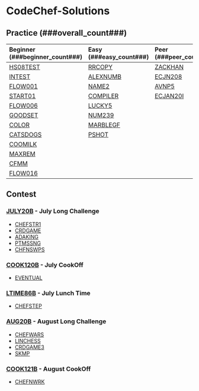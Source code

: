 # CodeChef-Solutions

## Practice (**###overall_count###**)

| Beginner (**###beginner_count###**)                    | Easy (**###easy_count###**)                            | Peer (**###peer_count###**)                                                  |
|:-------------------------------------------------------|:-------------------------------------------------------|:--------------------------------------------------------------|
| [HS08TEST](https://www.codechef.com/problems/HS08TEST) | [RRCOPY](https://www.codechef.com/problems/RRCOPY)     | [ZACKHAN](https://www.codechef.com/LRNDSA05/problems/ZACKHAN) |
| [INTEST](https://www.codechef.com/problems/INTEST)     | [ALEXNUMB](https://www.codechef.com/problems/ALEXNUMB) | [ECJN208](https://www.codechef.com/LRNDSA05/problems/ECJN208) |
| [FLOW001](https://www.codechef.com/problems/FLOW001)   | [NAME2](https://www.codechef.com/problems/NAME2)       | [AVNP5](https://www.codechef.com/problems/AVNP5)              |
| [START01](https://www.codechef.com/problems/START01)   | [COMPILER](https://www.codechef.com/problems/COMPILER) | [ECJAN20I](https://www.codechef.com/problems/ECJAN20I)        |
| [FLOW006](https://www.codechef.com/problems/FLOW006)   | [LUCKY5](https://www.codechef.com/problems/LUCKY5)     |                                                               |
| [GOODSET](https://www.codechef.com/problems/GOODSET)   | [NUM239](https://www.codechef.com/problems/NUM239)     |                                                               |
| [COLOR](https://www.codechef.com/problems/COLOR)       | [MARBLEGF](https://www.codechef.com/problems/MARBLEGF) |                                                               |
| [CATSDOGS](https://www.codechef.com/problems/CATSDOGS) | [PSHOT](https://www.codechef.com/problems/PSHOT)       |                                                               |
| [COOMILK](https://www.codechef.com/problems/COOMILK)   |                                                        |                                                               |
| [MAXREM](https://www.codechef.com/problems/MAXREM)     |                                                        |                                                               |
| [CFMM](https://www.codechef.com/problems/CFMM)         |                                                        |                                                               |
| [FLOW016](https://www.codechef.com/problems/FLOW016)   |                                                        |                                                               |

## Contest

### [JULY20B](https://www.codechef.com/JULY20B?order=desc&sortBy=successful_submissions) - July Long Challenge

* [CHEFSTR1](https://www.codechef.com/JULY20B/problems/CHEFSTR1)
* [CRDGAME](https://www.codechef.com/JULY20B/problems/CRDGAME)
* [ADAKING](https://www.codechef.com/JULY20B/problems/ADAKING)
* [PTMSSNG](https://www.codechef.com/JULY20B/problems/PTMSSNG)
* [CHFNSWPS](https://www.codechef.com/JULY20B/problems/CHFNSWPS)

### [COOK120B](https://www.codechef.com/COOK120B?order=desc&sortBy=successful_submissions) - July CookOff
* [EVENTUAL](https://www.codechef.com/COOK120B/problems/EVENTUAL)


### [LTIME86B](https://www.codechef.com/LTIME86B/) - July Lunch Time
* [CHEFSTEP](https://www.codechef.com/LTIME86B/problems/CHEFSTEP)

### [AUG20B](https://www.codechef.com/AUG20B/) - August Long Challenge
* [CHEFWARS](https://www.codechef.com/AUG20B/problems/CHEFWARS)
* [LINCHESS](https://www.codechef.com/AUG20B/problems/LINCHESS)
* [CRDGAME3](https://www.codechef.com/AUG20B/problems/CRDGAME3)
* [SKMP](https://www.codechef.com/AUG20B/problems/SKMP)

### [COOK121B](https://www.codechef.com/COOK121B?order=desc&sortBy=successful_submissions) - August CookOff
* [CHEFNWRK](https://www.codechef.com/COOK121B/problems/CHEFNWRK)